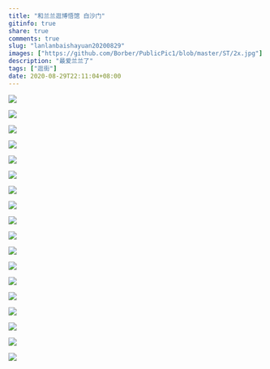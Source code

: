 ```yaml
---
title: "和兰兰逛博悟馆 白沙门"
gitinfo: true
share: true
comments: true
slug: "lanlanbaishayuan20200829"
images: ["https://github.com/Borber/PublicPic1/blob/master/ST/2x.jpg"] 
description: "最爱兰兰了"
tags: ["逛街"]
date: 2020-08-29T22:11:04+08:00
---
```


![](https://cdn.jsdelivr.net/gh/Borber/PublicPic1@master/Life/bwg/1.jpg)


![](https://cdn.jsdelivr.net/gh/Borber/PublicPic1@master/Life/bwg/2.jpg)


![](https://cdn.jsdelivr.net/gh/Borber/PublicPic1@master/Life/bwg/3.jpg)


![](https://cdn.jsdelivr.net/gh/Borber/PublicPic1@master/Life/bwg/4.jpg)


![](https://cdn.jsdelivr.net/gh/Borber/PublicPic1@master/Life/bwg/5.jpg)


![](https://cdn.jsdelivr.net/gh/Borber/PublicPic1@master/Life/bwg/6.jpg)


![](https://cdn.jsdelivr.net/gh/Borber/PublicPic1@master/Life/bwg/7.jpg)


![](https://cdn.jsdelivr.net/gh/Borber/PublicPic1@master/Life/bwg/8.jpg)


![](https://cdn.jsdelivr.net/gh/Borber/PublicPic1@master/Life/bwg/9.jpg)


![](https://cdn.jsdelivr.net/gh/Borber/PublicPic1@master/Life/bwg/10.jpg)


![](https://cdn.jsdelivr.net/gh/Borber/PublicPic1@master/Life/bwg/11.jpg)


![](https://cdn.jsdelivr.net/gh/Borber/PublicPic1@master/Life/bwg/12.jpg)


![](https://cdn.jsdelivr.net/gh/Borber/PublicPic1@master/Life/bwg/13.jpg)


![](https://cdn.jsdelivr.net/gh/Borber/PublicPic1@master/Life/bwg/14.jpg)


![](https://cdn.jsdelivr.net/gh/Borber/PublicPic1@master/Life/bwg/15.jpg)


![](https://cdn.jsdelivr.net/gh/Borber/PublicPic1@master/Life/bwg/16.jpg)


![](https://cdn.jsdelivr.net/gh/Borber/PublicPic1@master/Life/bwg/17.jpg)


![](https://cdn.jsdelivr.net/gh/Borber/PublicPic1@master/Life/bwg/18.jpg)

